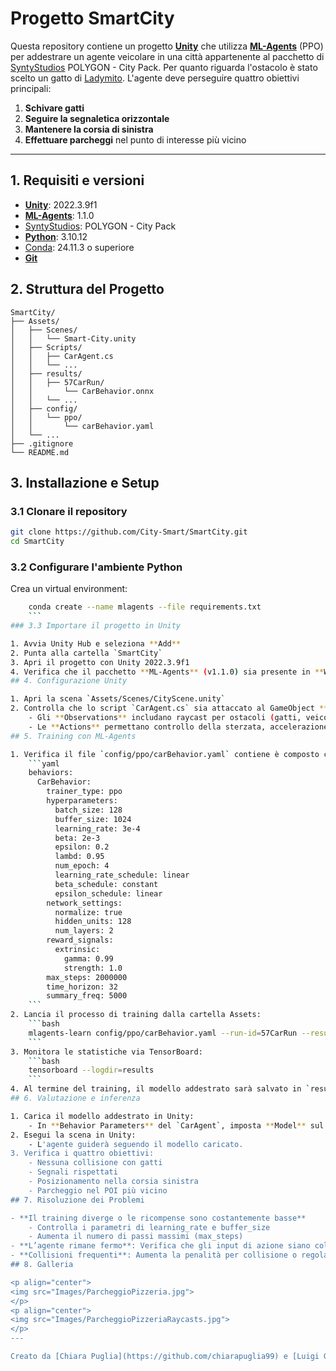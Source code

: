 # Progetto SmartCity

Questa repository contiene un progetto [**Unity**](https://unity.com/) che utilizza [**ML-Agents**](https://github.com/Unity-Technologies/ml-agents) (PPO) per addestrare un agente veicolare in una città appartenente al pacchetto di [SyntyStudios](https://syntystore.com/products/polygon-city-pack?srsltid=AfmBOoriNL1QoajRkkuC9Q3fZ1ubTe5owXqXCU2zCQ6T2U9Z6xrwHYkY) POLYGON - City Pack. Per quanto riguarda l'ostacolo è stato scelto un gatto di [Ladymito](https://assetstore.unity.com/packages/3d/characters/animals/mammals/free-chibi-cat-165490?srsltid=AfmBOop323Qj-8yxdLdo4QwAnP8-4AoLVmTT0-cbJUNVrprYdqGoFHt3). L'agente deve perseguire quattro obiettivi principali:

1. **Schivare gatti**
2. **Seguire la segnaletica orizzontale**
3. **Mantenere la corsia di sinistra**
4. **Effettuare parcheggi** nel punto di interesse più vicino

---
## 1. Requisiti e versioni

- [**Unity**](https://unity.com/): 2022.3.9f1
- [**ML-Agents**](https://github.com/Unity-Technologies/ml-agents): 1.1.0
- [SyntyStudios](https://syntystore.com/products/polygon-city-pack?srsltid=AfmBOoriNL1QoajRkkuC9Q3fZ1ubTe5owXqXCU2zCQ6T2U9Z6xrwHYkY): POLYGON - City Pack
- [**Python**](https://www.python.org/): 3.10.12
- [Conda](https://docs.conda.io/projects/conda/en/stable/user-guide/install/index.html): 24.11.3 o superiore
- [**Git**](https://git-scm.com/downloads)
## 2. Struttura del Progetto

```
SmartCity/
├── Assets/
│   ├── Scenes/
│   │   └── Smart-City.unity
│   ├── Scripts/
│   │   ├── CarAgent.cs
│   │   └── ...
│	├── results/
│   │   ├── 57CarRun/
│   │       └── CarBehavior.onnx
│   │   └── ...
│   ├── config/
│   │   └── ppo/
│   │       └── carBehavior.yaml
│   └── ...
├── .gitignore
└── README.md
```
## 3. Installazione e Setup

### 3.1 Clonare il repository

```bash
git clone https://github.com/City-Smart/SmartCity.git
cd SmartCity
```
### 3.2 Configurare l'ambiente Python

Crea un virtual environment:

```bash
    conda create --name mlagents --file requirements.txt
    ```
### 3.3 Importare il progetto in Unity

1. Avvia Unity Hub e seleziona **Add**
2. Punta alla cartella `SmartCity`
3. Apri il progetto con Unity 2022.3.9f1
4. Verifica che il pacchetto **ML-Agents** (v1.1.0) sia presente in **Window > Package Manager**
## 4. Configurazione Unity

1. Apri la scena `Assets/Scenes/CityScene.unity`
2. Controlla che lo script `CarAgent.cs` sia attaccato al GameObject **CarAgent** e che:
    - Gli **Observations** includano raycast per ostacoli (gatti, veicoli), rilevamento strada e target.
    - Le **Actions** permettano controllo della sterzata, accelerazione e frenata.
## 5. Training con ML-Agents

1. Verifica il file `config/ppo/carBehavior.yaml` contiene è composto come segue:
    ```yaml
	behaviors:
	  CarBehavior:
	    trainer_type: ppo
	    hyperparameters:
	      batch_size: 128
	      buffer_size: 1024
	      learning_rate: 3e-4
	      beta: 2e-3
	      epsilon: 0.2
	      lambd: 0.95
	      num_epoch: 4
	      learning_rate_schedule: linear
	      beta_schedule: constant
	      epsilon_schedule: linear
	    network_settings:  
	      normalize: true
	      hidden_units: 128
	      num_layers: 2
	    reward_signals:
	      extrinsic:
	        gamma: 0.99
	        strength: 1.0
	    max_steps: 2000000
	    time_horizon: 32
	    summary_freq: 5000
    ```
2. Lancia il processo di training dalla cartella Assets:
    ```bash
    mlagents-learn config/ppo/carBehavior.yaml --run-id=57CarRun --resume
    ```
3. Monitora le statistiche via TensorBoard:
    ```bash
    tensorboard --logdir=results
    ```
4. Al termine del training, il modello addestrato sarà salvato in `results/57CarRun`.
## 6. Valutazione e inferenza

1. Carica il modello addestrato in Unity:
    - In **Behavior Parameters** del `CarAgent`, imposta **Model** sul file `.onnx` generato situato in `Assets/results/57CarRun/CarBehavior.onxx`.
2. Esegui la scena in Unity:
    - L'agente guiderà seguendo il modello caricato.
3. Verifica i quattro obiettivi:
    - Nessuna collisione con gatti
    - Segnali rispettati
    - Posizionamento nella corsia sinistra
    - Parcheggio nel POI più vicino
## 7. Risoluzione dei Problemi

- **Il training diverge o le ricompense sono costantemente basse**
    - Controlla i parametri di learning_rate e buffer_size
    - Aumenta il numero di passi massimi (max_steps)
- **L’agente rimane fermo**: Verifica che gli input di azione siano collegati correttamente in Behavior Parameters
- **Collisioni frequenti**: Aumenta la penalità per collisione o regola il raggio dei raycast
## 8. Galleria

<p align="center">
<img src="Images/ParcheggioPizzeria.jpg">
</p>
<p align="center">
<img src="Images/ParcheggioPizzeriaRaycasts.jpg">
</p>
---

Creato da [Chiara Puglia](https://github.com/chiarapuglia99) e [Luigi Giacchetti](https://github.com/Rankoll), Giugno 2025